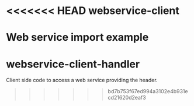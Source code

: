 <<<<<<< HEAD
webservice-client
=================

Web service import example 
=======
webservice-client-handler
=========================

Client side code to access a web service providing the header.
>>>>>>> bd7b753f67ed994a3102e4b931ecd21620d2eaf3
